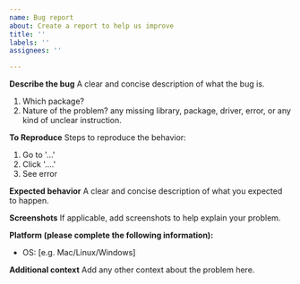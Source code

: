 ```yaml
---
name: Bug report
about: Create a report to help us improve
title: ''
labels: ''
assignees: ''

---
```


**Describe the bug**
A clear and concise description of what the bug is.
1. Which package?
2. Nature of the problem? any missing library, package, driver, error, or any kind of unclear instruction.

**To Reproduce**
Steps to reproduce the behavior:
1. Go to '...'
2. Click '....'
3. See error

**Expected behavior**
A clear and concise description of what you expected to happen.

**Screenshots**
If applicable, add screenshots to help explain your problem.

**Platform (please complete the following information):**
 - OS: [e.g. Mac/Linux/Windows]

**Additional context**
Add any other context about the problem here.
